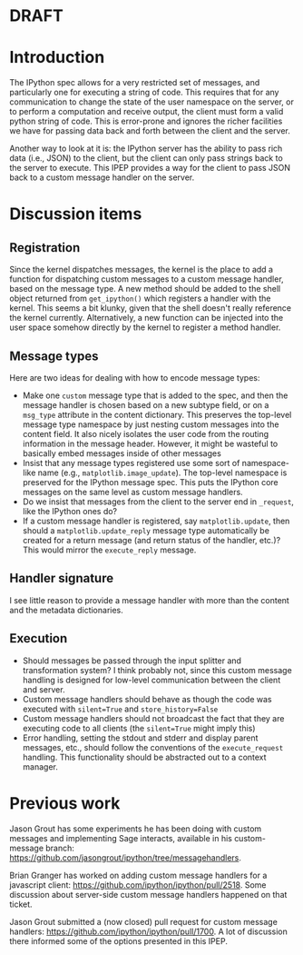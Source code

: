 # DRAFT

# Introduction

The IPython spec allows for a very restricted set of messages, and particularly one for executing a string of code.  This requires that for any communication to change the state of the user namespace on the server, or to perform a computation and receive output, the client must form a valid python string of code.  This is error-prone and ignores the richer facilities we have for passing data back and forth between the client and the server.

Another way to look at it is: the IPython server has the ability to pass rich data (i.e., JSON) to the client, but the client can only pass strings back to the server to execute.  This IPEP provides a way for the client to pass JSON back to a custom message handler on the server.

# Discussion items

## Registration

Since the kernel dispatches messages, the kernel is the place to add a function for dispatching custom messages to a custom message handler, based on the message type.  A new method should be added to the shell object returned from `get_ipython()` which registers a handler with the kernel.  This seems a bit klunky, given that the shell doesn't really reference the kernel currently.  Alternatively, a new function can be injected into the user space somehow directly by the kernel to register a method handler.

## Message types

Here are two ideas for dealing with how to encode message types:

* Make one `custom` message type that is added to the spec, and then the message handler is chosen based on a new subtype field, or on a `msg_type` attribute in the content dictionary.  This preserves the top-level message type namespace by just nesting custom messages into the content field.  It also nicely isolates the user code from the routing information in the message header.  However, it might be wasteful to basically embed messages inside of other messages
* Insist that any message types registered use some sort of namespace-like name (e.g., `matplotlib.image_update`).  The top-level namespace is preserved for the IPython message spec.  This puts the IPython core messages on the same level as custom message handlers.
* Do we insist that messages from the client to the server end in `_request`, like the IPython ones do?
* If a custom message handler is registered, say `matplotlib.update`, then should a `matplotlib.update_reply` message type automatically be created for a return message (and return status of the handler, etc.)?  This would mirror the `execute_reply` message.

## Handler signature

I see little reason to provide a message handler with more than the content and the metadata dictionaries.

## Execution

* Should messages be passed through the input splitter and transformation system?  I think probably not, since this custom message handling is designed for low-level communication between the client and server.
* Custom message handlers should behave as though the code was executed with `silent=True` and `store_history=False`
* Custom message handlers should not broadcast the fact that they are executing code to all clients (the `silent=True` might imply this)
* Error handling, setting the stdout and stderr and display parent messages, etc., should follow the conventions of the `execute_request` handling.  This functionality should be abstracted out to a context manager.

# Previous work

Jason Grout has some experiments he has been doing with custom messages and implementing Sage interacts, available in his custom-message branch: https://github.com/jasongrout/ipython/tree/messagehandlers.

Brian Granger has worked on adding custom message handlers for a javascript client: https://github.com/ipython/ipython/pull/2518.  Some discussion about server-side custom message handlers happened on that ticket.

Jason Grout submitted a (now closed) pull request for custom message handlers: https://github.com/ipython/ipython/pull/1700.  A lot of discussion there informed some of the options presented in this IPEP.